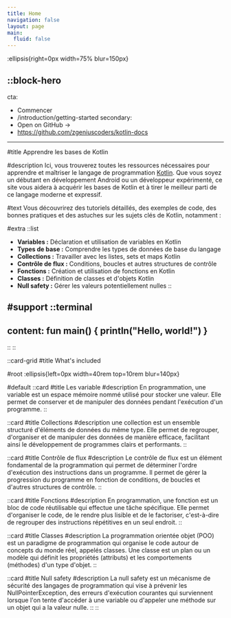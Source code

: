 ```yaml
---
title: Home
navigation: false
layout: page
main:
  fluid: false
---
```


:ellipsis{right=0px width=75% blur=150px}

::block-hero
---
cta:
  - Commencer
  - /introduction/getting-started
secondary:
  - Open on GitHub →
  - https://github.com/zgeniuscoders/kotlin-docs
---

#title
Apprendre les bases de Kotlin

#description
Ici, vous trouverez toutes les ressources nécessaires pour apprendre et maîtriser le langage de programmation [Kotlin](https://kotlinlang.org). Que vous soyez un débutant en développement Android ou un développeur expérimenté, ce site vous aidera à acquérir les bases de Kotlin et à tirer le meilleur parti de ce langage moderne et expressif.

#text
Vous découvrirez des tutoriels détaillés, des exemples de code, des bonnes pratiques et des astuches sur les sujets clés de Kotlin, notamment :

#extra
  ::list
  - **Variables :** Déclaration et utilisation de variables en Kotlin
  - **Types de base :** Comprendre les types de données de base du langage
  - **Collections :** Travailler avec les listes, sets et maps Kotlin
  - **Contrôle de flux :** Conditions, boucles et autres structures de contrôle
  - **Fonctions :** Création et utilisation de fonctions en Kotlin
  - **Classes :** Définition de classes et d'objets Kotlin
  - **Null safety :** Gérer les valeurs potentiellement nulles
  ::

#support
  ::terminal
  ---
  content:
    fun main() {
        println("Hello, world!")
    }
  ---
  ::
::

::card-grid
#title
What's included

#root
:ellipsis{left=0px width=40rem top=10rem blur=140px}

#default
  ::card
  #title
  Les variable
  #description
  En programmation, une variable est un espace mémoire nommé utilisé pour stocker une valeur. Elle permet de conserver et de manipuler des données pendant l'exécution d'un programme.
  ::

  ::card
  #title
  Collections
  #description
  une collection est un ensemble structuré d'éléments de données du même type. Elle permet de regrouper, d'organiser et de manipuler des données de manière efficace, facilitant ainsi le développement de programmes clairs et performants.
  ::

  ::card
  #title
  Contrôle de flux
  #description
  Le contrôle de flux est un élément fondamental de la programmation qui permet de déterminer l'ordre d'exécution des instructions dans un programme. Il permet de gérer la progression du programme en fonction de conditions, de boucles et d'autres structures de contrôle.
  ::

  ::card
  #title
  Fonctions
  #description
  En programmation, une fonction est un bloc de code réutilisable qui effectue une tâche spécifique. Elle permet d'organiser le code, de le rendre plus lisible et de le factoriser, c'est-à-dire de regrouper des instructions répétitives en un seul endroit.
  ::

  ::card
  #title
  Classes
  #description
  La programmation orientée objet (POO) est un paradigme de programmation qui organise le code autour de concepts du monde réel, appelés classes. Une classe est un plan ou un modèle qui définit les propriétés (attributs) et les comportements (méthodes) d'un type d'objet.
  ::

  ::card
  #title
  Null safety
  #description
  La null safety est un mécanisme de sécurité des langages de programmation qui vise à prévenir les NullPointerException, des erreurs d'exécution courantes qui surviennent lorsque l'on tente d'accéder à une variable ou d'appeler une méthode sur un objet qui a la valeur nulle.
  ::
::
